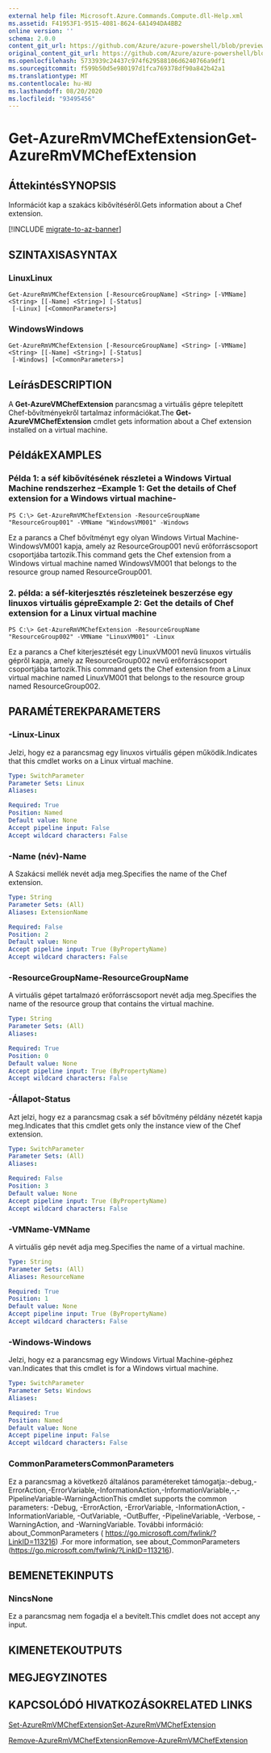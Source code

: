```yaml
---
external help file: Microsoft.Azure.Commands.Compute.dll-Help.xml
ms.assetid: F41953F1-9515-4081-8624-6A1494DA4BB2
online version: ''
schema: 2.0.0
content_git_url: https://github.com/Azure/azure-powershell/blob/preview/src/ResourceManager/Compute/Stack/Commands.Compute/help/Get-AzureRmVMChefExtension.md
original_content_git_url: https://github.com/Azure/azure-powershell/blob/preview/src/ResourceManager/Compute/Stack/Commands.Compute/help/Get-AzureRmVMChefExtension.md
ms.openlocfilehash: 5733939c24437c974f629588106d6240766a9df1
ms.sourcegitcommit: f599b50d5e980197d1fca769378df90a842b42a1
ms.translationtype: MT
ms.contentlocale: hu-HU
ms.lasthandoff: 08/20/2020
ms.locfileid: "93495456"
---
```

# <span data-ttu-id="1f5c6-101">Get-AzureRmVMChefExtension</span><span class="sxs-lookup"><span data-stu-id="1f5c6-101">Get-AzureRmVMChefExtension</span></span>

## <span data-ttu-id="1f5c6-102">Áttekintés</span><span class="sxs-lookup"><span data-stu-id="1f5c6-102">SYNOPSIS</span></span>
<span data-ttu-id="1f5c6-103">Információt kap a szakács kibővítéséről.</span><span class="sxs-lookup"><span data-stu-id="1f5c6-103">Gets information about a Chef extension.</span></span>

[!INCLUDE [migrate-to-az-banner](../../includes/migrate-to-az-banner.md)]

## <span data-ttu-id="1f5c6-104">SZINTAXISA</span><span class="sxs-lookup"><span data-stu-id="1f5c6-104">SYNTAX</span></span>

### <span data-ttu-id="1f5c6-105">Linux</span><span class="sxs-lookup"><span data-stu-id="1f5c6-105">Linux</span></span>
```
Get-AzureRmVMChefExtension [-ResourceGroupName] <String> [-VMName] <String> [[-Name] <String>] [-Status]
 [-Linux] [<CommonParameters>]
```

### <span data-ttu-id="1f5c6-106">Windows</span><span class="sxs-lookup"><span data-stu-id="1f5c6-106">Windows</span></span>
```
Get-AzureRmVMChefExtension [-ResourceGroupName] <String> [-VMName] <String> [[-Name] <String>] [-Status]
 [-Windows] [<CommonParameters>]
```

## <span data-ttu-id="1f5c6-107">Leírás</span><span class="sxs-lookup"><span data-stu-id="1f5c6-107">DESCRIPTION</span></span>
<span data-ttu-id="1f5c6-108">A **Get-AzureVMChefExtension** parancsmag a virtuális gépre telepített Chef-bővítményekről tartalmaz információkat.</span><span class="sxs-lookup"><span data-stu-id="1f5c6-108">The **Get-AzureVMChefExtension** cmdlet gets information about a Chef extension installed on a virtual machine.</span></span>

## <span data-ttu-id="1f5c6-109">Példák</span><span class="sxs-lookup"><span data-stu-id="1f5c6-109">EXAMPLES</span></span>

### <span data-ttu-id="1f5c6-110">Példa 1: a séf kibővítésének részletei a Windows Virtual Machine rendszerhez –</span><span class="sxs-lookup"><span data-stu-id="1f5c6-110">Example 1: Get the details of Chef extension for a Windows virtual machine-</span></span>
```
PS C:\> Get-AzureRmVMChefExtension -ResourceGroupName "ResourceGroup001" -VMName "WindowsVM001" -Windows
```

<span data-ttu-id="1f5c6-111">Ez a parancs a Chef bővítményt egy olyan Windows Virtual Machine-WindowsVM001 kapja, amely az ResourceGroup001 nevű erőforráscsoport csoportjába tartozik.</span><span class="sxs-lookup"><span data-stu-id="1f5c6-111">This command gets the Chef extension from a Windows virtual machine named WindowsVM001 that belongs to the resource group named ResourceGroup001.</span></span>

### <span data-ttu-id="1f5c6-112">2. példa: a séf-kiterjesztés részleteinek beszerzése egy linuxos virtuális gépre</span><span class="sxs-lookup"><span data-stu-id="1f5c6-112">Example 2: Get the details of Chef extension for a Linux virtual machine</span></span>
```
PS C:\> Get-AzureRmVMChefExtension -ResourceGroupName "ResourceGroup002" -VMName "LinuxVM001" -Linux
```

<span data-ttu-id="1f5c6-113">Ez a parancs a Chef kiterjesztését egy LinuxVM001 nevű linuxos virtuális gépről kapja, amely az ResourceGroup002 nevű erőforráscsoport csoportjába tartozik.</span><span class="sxs-lookup"><span data-stu-id="1f5c6-113">This command gets the Chef extension from a Linux virtual machine named LinuxVM001 that belongs to the resource group named ResourceGroup002.</span></span>

## <span data-ttu-id="1f5c6-114">PARAMÉTEREK</span><span class="sxs-lookup"><span data-stu-id="1f5c6-114">PARAMETERS</span></span>

### <span data-ttu-id="1f5c6-115">-Linux</span><span class="sxs-lookup"><span data-stu-id="1f5c6-115">-Linux</span></span>
<span data-ttu-id="1f5c6-116">Jelzi, hogy ez a parancsmag egy linuxos virtuális gépen működik.</span><span class="sxs-lookup"><span data-stu-id="1f5c6-116">Indicates that this cmdlet works on a Linux virtual machine.</span></span>

```yaml
Type: SwitchParameter
Parameter Sets: Linux
Aliases: 

Required: True
Position: Named
Default value: None
Accept pipeline input: False
Accept wildcard characters: False
```

### <span data-ttu-id="1f5c6-117">-Name (név)</span><span class="sxs-lookup"><span data-stu-id="1f5c6-117">-Name</span></span>
<span data-ttu-id="1f5c6-118">A Szakácsi mellék nevét adja meg.</span><span class="sxs-lookup"><span data-stu-id="1f5c6-118">Specifies the name of the Chef extension.</span></span>

```yaml
Type: String
Parameter Sets: (All)
Aliases: ExtensionName

Required: False
Position: 2
Default value: None
Accept pipeline input: True (ByPropertyName)
Accept wildcard characters: False
```

### <span data-ttu-id="1f5c6-119">-ResourceGroupName</span><span class="sxs-lookup"><span data-stu-id="1f5c6-119">-ResourceGroupName</span></span>
<span data-ttu-id="1f5c6-120">A virtuális gépet tartalmazó erőforráscsoport nevét adja meg.</span><span class="sxs-lookup"><span data-stu-id="1f5c6-120">Specifies the name of the resource group that contains the virtual machine.</span></span>

```yaml
Type: String
Parameter Sets: (All)
Aliases: 

Required: True
Position: 0
Default value: None
Accept pipeline input: True (ByPropertyName)
Accept wildcard characters: False
```

### <span data-ttu-id="1f5c6-121">-Állapot</span><span class="sxs-lookup"><span data-stu-id="1f5c6-121">-Status</span></span>
<span data-ttu-id="1f5c6-122">Azt jelzi, hogy ez a parancsmag csak a séf bővítmény példány nézetét kapja meg.</span><span class="sxs-lookup"><span data-stu-id="1f5c6-122">Indicates that this cmdlet gets only the instance view of the Chef extension.</span></span>

```yaml
Type: SwitchParameter
Parameter Sets: (All)
Aliases: 

Required: False
Position: 3
Default value: None
Accept pipeline input: True (ByPropertyName)
Accept wildcard characters: False
```

### <span data-ttu-id="1f5c6-123">-VMName</span><span class="sxs-lookup"><span data-stu-id="1f5c6-123">-VMName</span></span>
<span data-ttu-id="1f5c6-124">A virtuális gép nevét adja meg.</span><span class="sxs-lookup"><span data-stu-id="1f5c6-124">Specifies the name of a virtual machine.</span></span>

```yaml
Type: String
Parameter Sets: (All)
Aliases: ResourceName

Required: True
Position: 1
Default value: None
Accept pipeline input: True (ByPropertyName)
Accept wildcard characters: False
```

### <span data-ttu-id="1f5c6-125">-Windows</span><span class="sxs-lookup"><span data-stu-id="1f5c6-125">-Windows</span></span>
<span data-ttu-id="1f5c6-126">Jelzi, hogy ez a parancsmag egy Windows Virtual Machine-géphez van.</span><span class="sxs-lookup"><span data-stu-id="1f5c6-126">Indicates that this cmdlet is for a Windows virtual machine.</span></span>

```yaml
Type: SwitchParameter
Parameter Sets: Windows
Aliases: 

Required: True
Position: Named
Default value: None
Accept pipeline input: False
Accept wildcard characters: False
```

### <span data-ttu-id="1f5c6-127">CommonParameters</span><span class="sxs-lookup"><span data-stu-id="1f5c6-127">CommonParameters</span></span>
<span data-ttu-id="1f5c6-128">Ez a parancsmag a következő általános paramétereket támogatja:-debug,-ErrorAction,-ErrorVariable,-InformationAction,-InformationVariable,-,-PipelineVariable-WarningAction</span><span class="sxs-lookup"><span data-stu-id="1f5c6-128">This cmdlet supports the common parameters: -Debug, -ErrorAction, -ErrorVariable, -InformationAction, -InformationVariable, -OutVariable, -OutBuffer, -PipelineVariable, -Verbose, -WarningAction, and -WarningVariable.</span></span> <span data-ttu-id="1f5c6-129">További információ: about_CommonParameters ( https://go.microsoft.com/fwlink/?LinkID=113216) .</span><span class="sxs-lookup"><span data-stu-id="1f5c6-129">For more information, see about_CommonParameters (https://go.microsoft.com/fwlink/?LinkID=113216).</span></span>

## <span data-ttu-id="1f5c6-130">BEMENETEK</span><span class="sxs-lookup"><span data-stu-id="1f5c6-130">INPUTS</span></span>

### <span data-ttu-id="1f5c6-131">Nincs</span><span class="sxs-lookup"><span data-stu-id="1f5c6-131">None</span></span>
<span data-ttu-id="1f5c6-132">Ez a parancsmag nem fogadja el a bevitelt.</span><span class="sxs-lookup"><span data-stu-id="1f5c6-132">This cmdlet does not accept any input.</span></span>

## <span data-ttu-id="1f5c6-133">KIMENETEK</span><span class="sxs-lookup"><span data-stu-id="1f5c6-133">OUTPUTS</span></span>

## <span data-ttu-id="1f5c6-134">MEGJEGYZI</span><span class="sxs-lookup"><span data-stu-id="1f5c6-134">NOTES</span></span>

## <span data-ttu-id="1f5c6-135">KAPCSOLÓDÓ HIVATKOZÁSOK</span><span class="sxs-lookup"><span data-stu-id="1f5c6-135">RELATED LINKS</span></span>

[<span data-ttu-id="1f5c6-136">Set-AzureRmVMChefExtension</span><span class="sxs-lookup"><span data-stu-id="1f5c6-136">Set-AzureRmVMChefExtension</span></span>](./Set-AzureRmVMChefExtension.md)

[<span data-ttu-id="1f5c6-137">Remove-AzureRmVMChefExtension</span><span class="sxs-lookup"><span data-stu-id="1f5c6-137">Remove-AzureRmVMChefExtension</span></span>](./Remove-AzureRmVMChefExtension.md)


